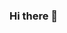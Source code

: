 ### Hi there 👋

<!--
**nihal8180/nihal8180** is a ✨ _special_ ✨ repository because its `README.md` (this file) appears on your GitHub profile.
<a href="https://visitcount.itsvg.in">
  <img src="https://visitcount.itsvg.in/api?id=nihal8180&label=Profile%20Views&color=0&icon=0&pretty=false" />
</a>

Here are some ideas to get you started:
-### 🔭 I’m currently working on ...
##🌱 I’m currently learning ...
- 👯 I’m looking to collaborate on ...
- 🤔 I’m looking for help with ...
- 💬 Ask me about ...
- 📫 How to reach me: ...
- 😄 Pronouns: ...
- ⚡ Fun fact: ...
<p/>
-->

